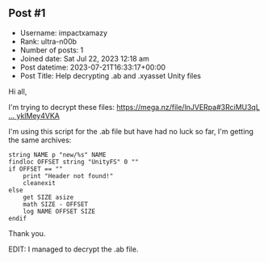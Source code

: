 ## Post #1
- Username: impactxamazy
- Rank: ultra-n00b
- Number of posts: 1
- Joined date: Sat Jul 22, 2023 12:18 am
- Post datetime: 2023-07-21T16:33:17+00:00
- Post Title: Help decrypting .ab and .xyasset Unity files

Hi all,

I'm trying to decrypt these files: [https://mega.nz/file/lnJVERpa#3RciMU3qL ... yklMey4VKA](https://mega.nz/file/lnJVERpa#3RciMU3qLis9-B99x_OvIz88m7LFNYiLzyklMey4VKA)

I'm using this script for the .ab file but have had no luck so far, I'm getting the same archives:

```
string NAME p "new/%s" NAME
findloc OFFSET string "UnityFS" 0 ""
if OFFSET == ""
	print "Header not found!"
	cleanexit
else
	get SIZE asize
	math SIZE - OFFSET
	log NAME OFFSET SIZE
endif

```


Thank you.

EDIT: I managed to decrypt the .ab file.
